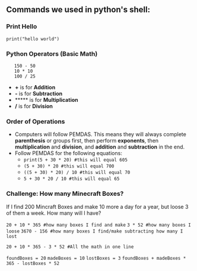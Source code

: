 ## Commands we used in python's shell:

### Print Hello
`print("hello world")`

### Python Operators (Basic Math)

```50 + 50
   150 - 50
   10 * 10
   100 / 25
```

* **+** is for **Addition**
* **-** is for **Subtraction**
* ***** is for **Multiplication**
* **/** is for **Division**

### Order of Operations
* Computers will follow PEMDAS. This means they will always complete **parenthesis** or groups first, then perform **exponents**, then **multiplication** and **division**, and **addition** and **subtraction** in the end.
* Follow PEMDAS for the following equations:
   * `print(5 + 30 * 20) #this will equal 605`
   * `(5 + 30) * 20 #this will equal 700`
   * `((5 + 30) * 20) / 10 #this will equal 70`
   * `5 + 30 * 20 / 10 #this will equal 65`

### Challenge: How many Minecraft Boxes?
If I find 200 Mincraft Boxes and make 10 more a day for a year, but loose 3 of them a week. How many will I have?

`20 + 10 * 365 #how many boxes I find and make`
`3 * 52 #how many boxes I loose`
`3670 - 156 #how many boxes I find/make subtracting how many I lost`

`20 + 10 * 365 - 3 * 52 #All the math in one line`

`foundBoxes = 20`
`madeBoxes = 10`
`lostBoxes = 3`
`foundBoxes + madeBoxes * 365 - lostBoxes * 52`
